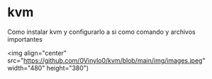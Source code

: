 # kvm

Como instalar kvm y configurarlo a si como comando y archivos importantes

<img align="center" src="https://github.com/0Vinylo0/kvm/blob/main/img/images.jpeg" width="480" height="380")
